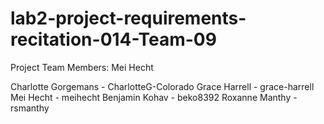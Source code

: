 # lab2-project-requirements-recitation-014-Team-09
Project Team Members: 
Mei Hecht

Charlotte Gorgemans - CharlotteG-Colorado
Grace Harrell - grace-harrell
Mei Hecht - meihecht
Benjamin Kohav - beko8392
Roxanne Manthy - rsmanthy
